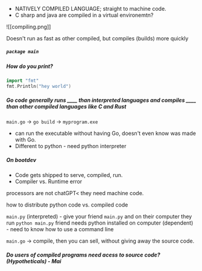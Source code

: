 - NATIVELY COMPILED LANGUAGE; straight to machine code. 
- C sharp and java are compiled in a virtual environemtn? 

![[compiling.png]]

Doesn't run as fast as other compiled, but compiles (builds) more quickly

##### `package main`

##### How do you print? 

```go
import "fmt"
fmt.Println("hey world")
```

##### Go code generally runs ____ than interpreted languages and compiles ____ than other compiled languages like C and Rust

##### 

`main.go` -> `go build` -> `myprogram.exe`

- can run the executable without having Go, doesn't even know was made with Go. 
- Different to python - need python interpreter

##### On bootdev

- Code gets shipped to serve, compiled, run. 
- Compiler vs. Runtime error

processors are not chatGPT< they need machine code. 

how to distribute python code vs. compiled code

`main.py` (interpreted) - give your friend `main.py` and on their computer they run `python main.py`
friend needs python installed on computer (dependent)  - need to know how to use a command line

`main.go` -> compile, then you can sell, without giving away the source code. 

##### Do users of compiled programs need acess to source code? (Hypotheticals) - Mai